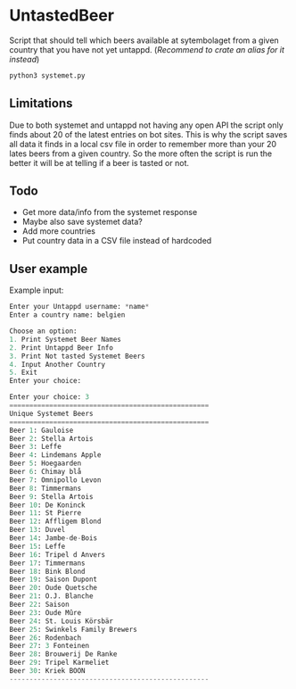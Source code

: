 # UntastedBeer
Script that should tell which beers available at sytembolaget from a given country that you have not yet untappd. (*Recommend to crate an alias for it instead*)

```bash
python3 systemet.py
```

## Limitations
Due to both systemet and untappd not having any open API the script only finds about 20 of the latest entries on bot sites. This is why the script saves all data it finds in a local csv file in order to remember more than your 20 lates beers from a given country. So the more often the script is run the better it will be at telling if a beer is tasted or not.

## Todo
* Get more data/info from the systemet response
* Maybe also save systemet data?
* Add more countries
* Put country data in a CSV file instead of hardcoded

## User example

Example input:
```python
Enter your Untappd username: *name*
Enter a country name: belgien
```

```python
Choose an option:
1. Print Systemet Beer Names
2. Print Untappd Beer Info
3. Print Not tasted Systemet Beers
4. Input Another Country
5. Exit
Enter your choice:
```

```python
Enter your choice: 3
==================================================
Unique Systemet Beers
==================================================
Beer 1: Gauloise
Beer 2: Stella Artois
Beer 3: Leffe
Beer 4: Lindemans Apple
Beer 5: Hoegaarden
Beer 6: Chimay blå
Beer 7: Omnipollo Levon
Beer 8: Timmermans
Beer 9: Stella Artois
Beer 10: De Koninck
Beer 11: St Pierre
Beer 12: Affligem Blond
Beer 13: Duvel
Beer 14: Jambe-de-Bois
Beer 15: Leffe
Beer 16: Tripel d Anvers
Beer 17: Timmermans
Beer 18: Bink Blond
Beer 19: Saison Dupont
Beer 20: Oude Quetsche
Beer 21: O.J. Blanche
Beer 22: Saison
Beer 23: Oude Mûre
Beer 24: St. Louis Körsbär
Beer 25: Swinkels Family Brewers
Beer 26: Rodenbach
Beer 27: 3 Fonteinen
Beer 28: Brouwerij De Ranke
Beer 29: Tripel Karmeliet
Beer 30: Kriek BOON
--------------------------------------------------
```

